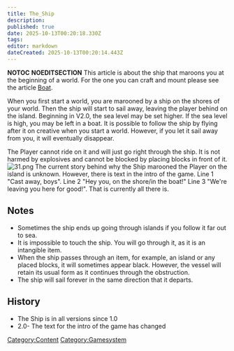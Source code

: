 ```yaml
---
title: The_Ship
description: 
published: true
date: 2025-10-13T00:20:18.330Z
tags: 
editor: markdown
dateCreated: 2025-10-13T00:20:14.443Z
---
```


__NOTOC__ __NOEDITSECTION__ This article is about the ship that
maroons you at the beginning of a world. For the one you can craft and
mount please see the article [Boat](Boats "wikilink").

When you first start a world, you are marooned by a ship on the shores
of your world. Then the ship will start to sail away, leaving the player
behind on the island. Beginning in V2.0, the sea level may be set
higher. If the sea level is high, you may be left in a boat. It is
possible to follow the ship by flying after it on creative when you
start a world. However, if you let it sail away from you, it will
eventually disappear.

The Player cannot ride on it and will just go right through the ship. It
is not harmed by explosives and cannot be blocked by placing blocks in
front of it. ![31.png](31.png "31.png") The current story behind why the
Ship marooned the Player on the island is unknown. However, there is
text in the intro of the game. Line 1 "Cast away, boys". Line 2 "Hey
you, on the shore/in the boat\!" Line 3 "We're leaving you here for
good\!". That is currently all there is.

## Notes

  - Sometimes the ship ends up going through islands if you follow it
    far out to sea.
  - It is impossible to touch the ship. You will go through it, as it is
    an intangible item. 
  - When the ship passes through an item, for example, an island or any
    placed blocks, it will sometimes appear black. However, the vessel
    will retain its usual form as it continues through the obstruction. 
  - The ship will sail forever in the same direction that it departs.

## History

  - The Ship is in all versions since 1.0
  - 2.0- The text for the intro of the game has changed

[Category:Content](Category:Content "wikilink")
[Category:Gamesystem](Category:Gamesystem "wikilink")